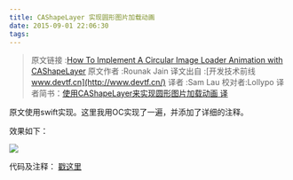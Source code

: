 ```yaml
---
title: CAShapeLayer 实现圆形图片加载动画
date: 2015-09-01 22:06:30
tags:
---
```


> 原文链接 :[How To Implement A Circular Image Loader Animation with CAShapeLayer](https://www.raywenderlich.com/94302/implement-circular-image-loader-animation-cashapelayer)
> 原文作者 :Rounak Jain
> 译文出自 :[开发技术前线 www.devtf.cn](http://www.devtf.cn/)
> 译者 :Sam Lau
> 校对者:Lollypo
> 译者简书：[使用CAShapeLayer来实现圆形图片加载动画 译](http://www.jianshu.com/p/16ef46c14515)

原文使用swift实现。这里我用OC实现了一遍，并添加了详细的注释。

效果如下：


![](http://upload-images.jianshu.io/upload_images/332029-ca6768881f0529a5.gif?imageMogr2/auto-orient/strip)

代码及注释：
[戳这里](https://github.com/yehot/CircularImageLoder)


